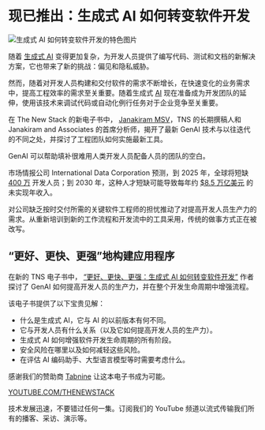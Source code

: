 # 现已推出：生成式 AI 如何转变软件开发

![生成式 AI 如何转变软件开发的特色图片](https://cdn.thenewstack.io/media/2024/03/ab3be233-freedownload-6.png)

随着 [生成式 AI](https://thenewstack.io/generative-ai-in-2023-genai-tools-became-table-stakes/) 变得更加复杂，为开发人员提供了编写代码、测试和文档的新解决方案，它也带来了新的挑战：偏见和隐私威胁。

然而，随着对开发人员构建和交付软件的需求不断增长，在快速变化的业务需求中，提高工程效率的需求至关重要。随着生成式 [AI](https://thenewstack.io/ai/) 现在准备成为开发团队的延伸，使用该技术来调试代码或自动化例行任务对于企业竞争至关重要。

在 The New Stack 的新电子书中， [Janakiram MSV](https://thenewstack.io/author/janakiram/)，TNS 的长期撰稿人和 Janakiram and Associates 的首席分析师，揭开了最新 GenAI 技术与以往迭代的不同之处，并探讨了工程团队如何实施最新工具。

GenAI 可以帮助填补很难用人类开发人员配备人员的团队的空白。

市场情报公司 International Data Corporation 预测，到 2025 年，全球将短缺 [400 万](https://www.developers.net/post/the-state-of-the-developer-shortage-in-2023#:~:text=By%202025%2C%20according%20to%20a,a%204%20million%20developer%20shortage.&text=According%20to%20the%20US%20Bureau,in%20the%20next%20ten%20years.&text=There%20may%20be%201.2%20million%20open%20engineering%20positions%20by%202026.) 开发人员；到 2030 年，这种人才短缺可能导致每年约 [$8.5 万亿美元](https://www.kornferry.com/insights/briefings-magazine/issue-30/2030-the-very-human-future-of-work) 的未实现年收入。

对公司缺乏按时交付所需的关键软件工程师的担忧推动了对提高开发人员生产力的需求。从重新培训到新的工作流程和开发流中的工具采用，传统的做事方式正在被改写。

## “更好、更快、更强”地构建应用程序

在新的 TNS 电子书中， [“更好、更快、更强：生成式 AI 如何转变软件开发”](https://thenewstack.io/ebooks/generative-ai/how-generative-ai-transforms-software-development/) 作者探讨了 GenAI 如何提高开发人员的生产力，并在整个开发生命周期中增强流程。

该电子书提供了以下宝贵见解：

- 什么是生成式 AI，它与 AI 的以前版本有何不同。
- 它与开发人员有什么关系（以及它如何提高开发人员的生产力）。
- 生成式 AI 如何增强软件开发生命周期的所有阶段。
- 安全风险在哪里以及如何减轻这些风险。
- 在评估 AI 编码助手、大型语言模型等时需要考虑什么。

感谢我们的赞助商 [Tabnine](https://www.tabnine.com/?utm_content=inline-mention) 让这本电子书成为可能。

[YOUTUBE.COM/THENEWSTACK](https://youtube.com/thenewstack?sub_confirmation=1)

技术发展迅速，不要错过任何一集。订阅我们的 YouTube 频道以流式传输我们所有的播客、采访、演示等。